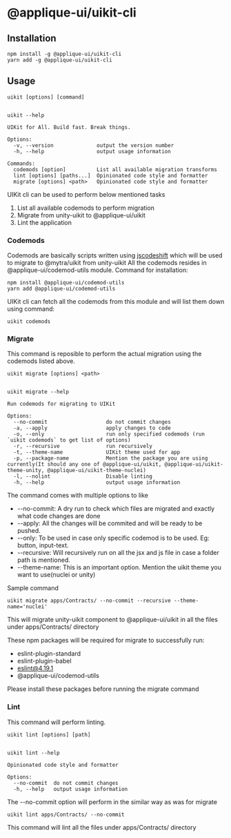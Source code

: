 # @applique-ui/uikit-cli

## Installation


```
npm install -g @applique-ui/uikit-cli
yarn add -g @applique-ui/uikit-cli
```

## Usage

```
uikit [options] [command]


uikit --help

UIKit for All. Build fast. Break things.

Options:
  -v, --version              output the version number
  -h, --help                 output usage information

Commands:
  codemods [option]          List all available migration transforms
  lint [options] [paths...]  Opinionated code style and formatter
  migrate [options] <path>   Opinionated code style and formatter
```

UIKit cli can be used to perform below mentioned tasks

1. List all available codemods to perform migration 
2. Migrate from unity-uikit to @applique-ui/uikit
3. Lint the application

### Codemods
Codemods are basically scripts written using [jscodeshift](https://github.com/facebook/jscodeshift) which will be used to migrate to @mytra/uikit from unity-uikit
All the codemods resides in @applique-ui/codemod-utils module. Command for installation:


```
npm install @applique-ui/codemod-utils
yarn add @applique-ui/codemod-utils
```

UIKit cli can fetch all the codemods from this module and will list them down using command:

```
uikit codemods
```

### Migrate

This command is reposible to perform the actual migration using the codemods listed above.
 

```
uikit migrate [options] <path>


uikit migrate --help

Run codemods for migrating to UIKit

Options:
  --no-commit                   do not commit changes
  -a, --apply                   apply changes to code
  -o, --only                    run only specified codemods (run `uikit codemods` to get list of options)
  -r, --recursive               run recursively
  -t, --theme-name              UIKit theme used for app
  -p, --package-name            Mention the package you are using currently(It should any one of @applique-ui/uikit, @applique-ui/uikit-theme-unity, @applique-ui/uikit-theme-nuclei)
  -l, --nolint                  Disable linting
  -h, --help                    output usage information
```

The command comes with multiple options to like
* --no-commit: A dry run to check which files are migrated and exactly what code changes are done
* --apply: All the changes will be commited and will be ready to be pushed.
* --only: To be used in case only specific codemod is to be used. Eg: button, input-text.
* --recursive: Will recursively run on all the jsx and js file in case a folder path is mentioned.
* --theme-name: This is an important option. Mention the uikit theme you want to use(nuclei or unity)

Sample command
```
uikit migrate apps/Contracts/ --no-commit --recursive --theme-name='nuclei'
```

This will migrate unity-uikit component to @applique-ui/uikit in all the files under apps/Contracts/ directory

These npm packages will be required for migrate to successfully run:

* eslint-plugin-standard
* eslint-plugin-babel
* eslint@4.19.1
* @applique-ui/codemod-utils

Please install these packages before running the migrate command

### Lint

This command will perform linting.

```
uikit lint [options] [path]


uikit lint --help

Opinionated code style and formatter

Options:
  --no-commit  do not commit changes
  -h, --help   output usage information
```

The --no-commit option will perform in the similar way as was for migrate

```
uikit lint apps/Contracts/ --no-commit
```

This command will lint all the files under apps/Contracts/ directory